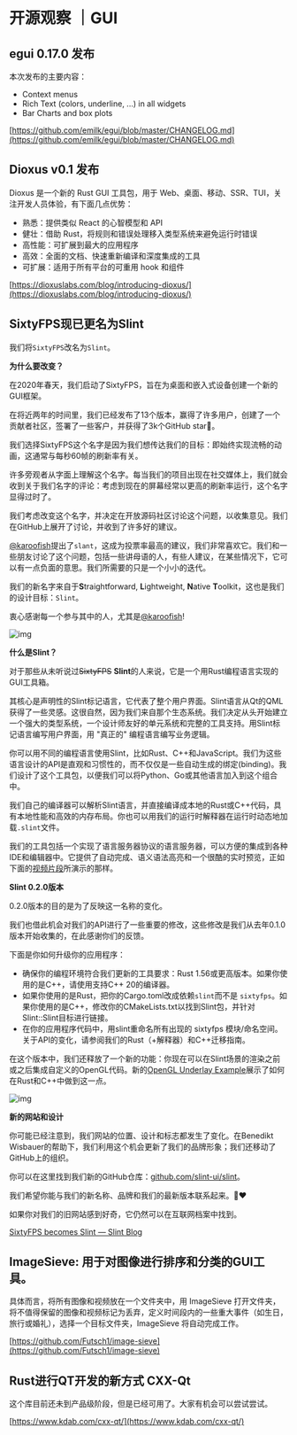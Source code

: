 # 开源观察 ｜GUI

## egui 0.17.0 发布

本次发布的主要内容：

- Context menus
- Rich Text (colors, underline, ...) in all widgets
- Bar Charts and box plots

[https://github.com/emilk/egui/blob/master/CHANGELOG.md](https://github.com/emilk/egui/blob/master/CHANGELOG.md)

## Dioxus v0.1 发布

Dioxus 是一个新的 Rust GUI 工具包，用于 Web、桌面、移动、SSR、TUI，关注开发人员体验，有下面几点优势：

- 熟悉：提供类似 React 的心智模型和 API
- 健壮：借助 Rust，将规则和错误处理移入类型系统来避免运行时错误
- 高性能：可扩展到最大的应用程序
- 高效：全面的文档、快速重新编译和深度集成的工具
- 可扩展：适用于所有平台的可重用 hook 和组件

[https://dioxuslabs.com/blog/introducing-dioxus/](https://dioxuslabs.com/blog/introducing-dioxus/)

## SixtyFPS现已更名为Slint

我们将`SixtyFPS`改名为`Slint`。

**为什么要改变？**

在2020年春天，我们启动了SixtyFPS，旨在为桌面和嵌入式设备创建一个新的GUI框架。

在将近两年的时间里，我们已经发布了13个版本，赢得了许多用户，创建了一个贡献者社区，签署了一些客户，并获得了3k个GitHub star🤣。

我们选择SixtyFPS这个名字是因为我们想传达我们的目标：即始终实现流畅的动画，这通常与每秒60帧的刷新率有关。

许多旁观者从字面上理解这个名字。每当我们的项目出现在社交媒体上，我们就会收到关于我们名字的评论：考虑到现在的屏幕经常以更高的刷新率运行，这个名字显得过时了。

我们考虑改变这个名字，并决定在开放源码社区讨论这个问题，以收集意见。我们在GitHub上展开了讨论，并收到了许多好的建议。

[@karoofish](https://github.com/karoofish)提出了`slant`，这成为投票率最高的建议，我们非常喜欢它。我们和一些朋友讨论了这个问题，包括一些讲母语的人，有些人建议，在某些情况下，它可以有一点负面的意思。我们所需要的只是一个小小的迭代。

我们的新名字来自于**S**traightforward, **L**ightweight, **N**ative **T**oolkit，这也是我们的设计目标：`Slint`。

衷心感谢每一个参与其中的人，尤其是[@karoofish](https://github.com/karoofish)!

![img](https://slint-ui.com/resources/printerdemo_screenshot.png)

**什么是Slint？**

对于那些从未听说过~~SixtyFPS~~ **Slint**的人来说，它是一个用Rust编程语言实现的GUI工具箱。

其核心是声明性的Slint标记语言，它代表了整个用户界面。Slint语言从Qt的QML获得了一些灵感。这很自然，因为我们来自那个生态系统。我们决定从头开始建立一个强大的类型系统，一个设计师友好的单元系统和完整的工具支持。用Slint标记语言编写用户界面，用 "真正的" 编程语言编写业务逻辑。

你可以用不同的编程语言使用Slint，比如Rust、C++和JavaScript。我们为这些语言设计的API是直观和习惯性的，而不仅仅是一些自动生成的绑定(binding)。我们设计了这个工具包，以便我们可以将Python、Go或其他语言加入到这个组合中。

我们自己的编译器可以解析Slint语言，并直接编译成本地的Rust或C++代码，具有本地性能和高效的内存布局。你也可以用我们的运行时解释器在运行时动态地加载`.slint`文件。

我们的工具包括一个实现了语言服务器协议的语言服务器，可以方便的集成到各种IDE和编辑器中。它提供了自动完成、语义语法高亮和一个很酷的实时预览，正如下面的[视频片段](https://slint-ui.com/blog/sixtyfps-becomes-slint/preview_codelens.mp4)所演示的那样。

**Slint 0.2.0版本**

0.2.0版本的目的是为了反映这一名称的变化。

我们也借此机会对我们的API进行了一些重要的修改，这些修改是我们从去年0.1.0版本开始收集的，在此感谢你们的反馈。

下面是你如何升级你的应用程序：

- 确保你的编程环境符合我们更新的工具要求：Rust 1.56或更高版本。如果你使用的是C++，请使用支持C++ 20的编译器。
- 如果你使用的是Rust，把你的Cargo.toml改成依赖`slint`而不是 `sixtyfps`。如果你使用的是C++，修改你的CMakeLists.txt以找到Slint包，并针对Slint::Slint目标进行链接。
- 在你的应用程序代码中，用slint重命名所有出现的 sixtyfps 模块/命名空间。关于API的变化，请参阅我们的Rust（+解释器）和C++迁移指南。

在这个版本中，我们还释放了一个新的功能：你现在可以在Slint场景的渲染之前或之后集成自定义的OpenGL代码。新的[OpenGL Underlay Example](https://slint-ui.com/demos/opengl_underlay)展示了如何在Rust和C++中做到这一点。

![img](https://slint-ui.com/blog/sixtyfps-becomes-slint/opengl-underlay.png)

**新的网站和设计**

你可能已经注意到，我们网站的位置、设计和标志都发生了变化。在Benedikt Wisbauer的帮助下，我们利用这个机会更新了我们的品牌形象；我们还移动了GitHub上的组织。

你可以在这里找到我们新的GitHub仓库：[github.com/slint-ui/slint](https://github.com/slint-ui/slint)。

我们希望你能与我们的新名称、品牌和我们的最新版本联系起来。🚀❤️

如果你对我们的旧网站感到好奇，它仍然可以在互联网档案中找到。

[SixtyFPS becomes Slint — Slint Blog](https://slint-ui.com/blog/sixtyfps-becomes-slint.html)

## ImageSieve: 用于对图像进行排序和分类的GUI工具。

具体而言，将所有图像和视频放在一个文件夹中，用 ImageSieve 打开文件夹，将不值得保留的图像和视频标记为丢弃，定义时间段内的一些重大事件（如生日， 旅行或婚礼），选择一个目标文件夹，ImageSieve 将自动完成工作。

[https://github.com/Futsch1/image-sieve](https://github.com/Futsch1/image-sieve)

## Rust进行QT开发的新方式 CXX-Qt

这个库目前还未到产品级阶段，但是已经可用了。大家有机会可以尝试尝试。

[https://www.kdab.com/cxx-qt/](https://www.kdab.com/cxx-qt/)